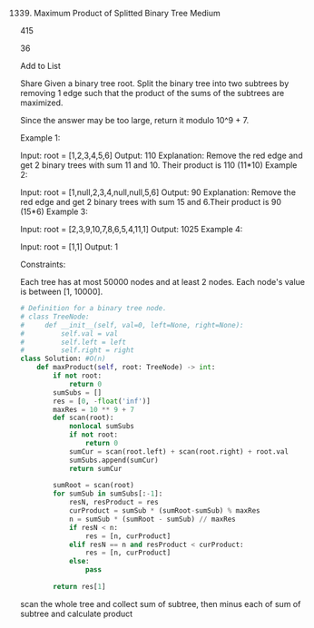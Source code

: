 1339. Maximum Product of Splitted Binary Tree
Medium

415

36

Add to List

Share
Given a binary tree root. Split the binary tree into two subtrees by removing 1 edge such that the product of the sums of the subtrees are maximized.

Since the answer may be too large, return it modulo 10^9 + 7.

 

Example 1:



Input: root = [1,2,3,4,5,6]
Output: 110
Explanation: Remove the red edge and get 2 binary trees with sum 11 and 10. Their product is 110 (11*10)
Example 2:



Input: root = [1,null,2,3,4,null,null,5,6]
Output: 90
Explanation:  Remove the red edge and get 2 binary trees with sum 15 and 6.Their product is 90 (15*6)
Example 3:

Input: root = [2,3,9,10,7,8,6,5,4,11,1]
Output: 1025
Example 4:

Input: root = [1,1]
Output: 1
 

Constraints:

Each tree has at most 50000 nodes and at least 2 nodes.
Each node's value is between [1, 10000].
```python
# Definition for a binary tree node.
# class TreeNode:
#     def __init__(self, val=0, left=None, right=None):
#         self.val = val
#         self.left = left
#         self.right = right
class Solution: #O(n)
    def maxProduct(self, root: TreeNode) -> int:
        if not root:
            return 0
        sumSubs = []
        res = [0, -float('inf')]
        maxRes = 10 ** 9 + 7
        def scan(root):
            nonlocal sumSubs
            if not root:
                return 0
            sumCur = scan(root.left) + scan(root.right) + root.val
            sumSubs.append(sumCur)
            return sumCur
        
        sumRoot = scan(root)
        for sumSub in sumSubs[:-1]:
            resN, resProduct = res
            curProduct = sumSub * (sumRoot-sumSub) % maxRes
            n = sumSub * (sumRoot - sumSub) // maxRes
            if resN < n:
                res = [n, curProduct]
            elif resN == n and resProduct < curProduct:
                res = [n, curProduct]
            else:
                pass
                
        return res[1]
```
scan the whole tree and collect sum of subtree, then minus each of sum of subtree and calculate product